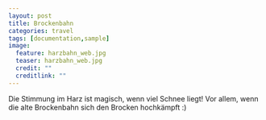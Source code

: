 ```yaml
---
layout: post
title: Brockenbahn
categories: travel
tags: [documentation,sample]
image:
  feature: harzbahn_web.jpg
  teaser: harzbahn_web.jpg
  credit: ""
  creditlink: ""
---
```

Die Stimmung im Harz ist magisch, wenn viel Schnee liegt! Vor allem, wenn die alte Brockenbahn sich den Brocken hochkämpft :)
